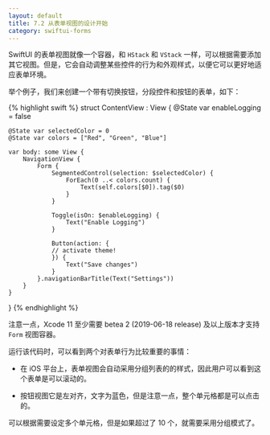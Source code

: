 ```yaml
---
layout: default
title: 7.2 从表单视图的设计开始
category: swiftui-forms
---
```


SwiftUI 的表单视图就像一个容器，和 `HStack` 和 `VStack` 一样，可以根据需要添加其它视图。但是，它会自动调整某些控件的行为和外观样式，以便它可以更好地适应表单环境。

举个例子，我们来创建一个带有切换按钮，分段控件和按钮的表单，如下：

{% highlight swift %}
struct ContentView : View {
    @State var enableLogging = false

    @State var selectedColor = 0
    @State var colors = ["Red", "Green", "Blue"]

    var body: some View {
        NavigationView {
            Form {
                SegmentedControl(selection: $selectedColor) {
                    ForEach(0 ..< colors.count) {
                        Text(self.colors[$0]).tag($0)
                    }
                }

                Toggle(isOn: $enableLogging) {
                    Text("Enable Logging")
                }

                Button(action: {
                // activate theme!
                }) {
                    Text("Save changes")
                }
            }.navigationBarTitle(Text("Settings"))
        }
    }
}
{% endhighlight %}

注意一点，Xcode 11 至少需要 betea 2 (2019-06-18 release) 及以上版本才支持 `Form` 视图容器。

运行该代码时，可以看到两个对表单行为比较重要的事情：

* 在 iOS 平台上，表单视图会自动采用分组列表的的样式，因此用户可以看到这个表单是可以滚动的。

* 按钮视图它是左对齐，文字为蓝色，但是注意一点，整个单元格都是可以点击的。

可以根据需要设定多个单元格，但是如果超过了 10 个，就需要采用分组模式了。


